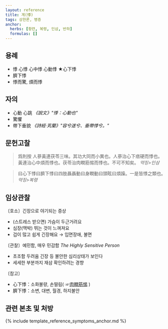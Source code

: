 ```yaml
---
layout: reference
title: 계(悸)
tags: 상한론, 병증
anchor:
  herbs: [황련, 복령, 인삼, 반하]
  formulas: []
---
```



## 용례

* 悸 心悸 心中悸 心動悸 ★心下悸
* 臍下悸
* 悸而驚, 煩而悸

## 자의

* 心動 心跳 _《說文》"悸：心動也"_
* 驚懼
* 帶下垂貌  _《詩經·芄蘭》"容兮遂兮、垂帶悸兮。"_

## 문헌고찰

> 爲則按 人蔘黃連茯苓三味。其功大同而小異也。人蔘治心下痞硬而悸也。黃連治心中煩而悸也。茯苓治肉瞤筋惕而悸也。不可不知矣。 _약징>인삼_

> 曰心下悸曰臍下悸曰四肢聶聶動曰身瞤動曰頭眩曰煩躁。一是皆悸之類也。_약징>복령_



## 임상관찰

〔호소〕긴장으로 야기되는 증상
* (스트레스 받으면) 가슴이 두근거려요
* 심장(맥박) 뛰는 것이 느껴져요
* 겁이 많고 쉽게 긴장해요 → 입면장애, 불면

〔관찰〕예민함, 매우 민감함 _The Highly Sensitive Person_
* 초조함 두려움 긴장 등 불안한 심리상태가 보인다
* 세세한 부분까지 재삼 확인하려는 경향

〔참고〕
* 心下悸：소화불량, 손떨림( ☞[肉瞤筋惕]( {{site.sympurl}}/육순근척 ) )
* 臍下悸：소변, 대변, 월경, 하지불안

## 관련 본초 및 처방


{% include template_reference_symptoms_anchor.md %}
